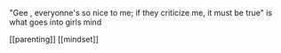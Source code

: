 "Gee , everyonne's so nice to me; if they criticize me, it must be true" is what goes into girls mind

[[parenting]] [[mindset]]